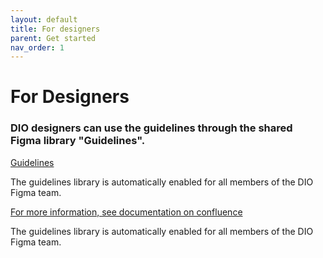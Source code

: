 ```yaml
---
layout: default
title: For designers
parent: Get started
nav_order: 1
---
```


# For Designers

### DIO designers can use the guidelines through the shared Figma library "Guidelines".&#x20;

[Guidelines](https://www.figma.com/community/file/1017498172213426713/DIO-Design-System---Guidelines)

The guidelines library is automatically enabled for all members of the DIO Figma team.

[For more information, see documentation on confluence](https://goa-dio.atlassian.net/wiki/spaces/DIO/pages/2079555810/Using+the+Design+System+in+Figma)

The guidelines library is automatically enabled for all members of the DIO Figma team.
